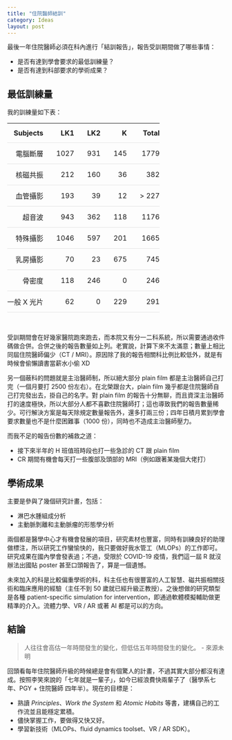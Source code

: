 ```yaml
---
title: "住院醫師結訓"
category: Ideas
layout: post
---
```


<style>
th, td {
  padding: 12px 15px;
  text-align: right;
  border-bottom: 1px solid #e1e1e1;
}

th:first-child,
td:first-child {
  padding-left: 0;
}

th:last-child,
td:last-child {
  padding-right: 0;
}
</style>

最後一年住院醫師必須在科內進行「結訓報告」，報告受訓期間做了哪些事情：

- 是否有達到學會要求的最低訓練量？
- 是否有達到科部要求的學術成果？

## 最低訓練量

我的訓練量如下表：

| Subjects    | LK1  | LK2 | K   | Total |
| ----------- | ---- | --- | --- | ----- |
| 電腦斷層    | 1027 | 931 | 145 | 1779  |
| 核磁共振    | 212  | 160 | 36  | 382   |
| 血管攝影    | 193  | 39  | 12  | > 227 |
| 超音波      | 943  | 362 | 118 | 1176  |
| 特殊攝影    | 1046 | 597 | 201 | 1665  |
| 乳房攝影    | 70   | 23  | 675 | 745   |
| 骨密度      | 118  | 246 | 0   | 246   |
| 一般 X 光片 | 62   | 0   | 229 | 291   |

<br>

受訓期間會在好幾家醫院跑來跑去，而本院又有分一二科系統，所以需要通過收件碼做合併。合併之後的報告數量如上列。老實說，計算下來不太滿意；數量上相比同屆住院醫師偏少（CT / MRI）。原因除了我的報告相關科比例比較低外，就是有時候會偷懶讀書當薪水小偷 XD

另一個蔽科的問題就是主治醫師制，所以絕大部分 plain film 都是主治醫師自己打完（一個月要打 2500 份左右）。在北榮跟台大，plain film 幾乎都是住院醫師自己打完發出去，掛自己的名字。對 plain film 的報告十分無聊，而且資深主治醫師打的速度極快，所以大部分人都不喜歡住院醫師打；這也導致我們的報告數量稀少。可行解決方案是每天除規定數量報告外，還多打兩三份；四年日積月累到學會要求數量也不是什麼困難事（1000 份），同時也不造成主治醫師壓力。

而我不足的報告份數的補救之道：

- 接下來半年的 H 班值班時段也打一些急診的 CT 跟 plain film
- CR 期間有機會每天打一些腹部及頭部的 MRI（例如跟著某幾個大佬打）

## 學術成果

主要是參與了幾個研究計畫，包括：

- 淋巴水腫組成分析
- 主動脈剝離和主動脈瘤的形態學分析

兩個都是醫學中心才有機會發展的項目，研究素材也豐富，同時有訓練良好的助理做標注，所以研究工作蠻愉快的，我只要做好我水管工（MLOPs）的工作即可。研究成果在國內學會發表過；不過，受限於 COVID-19 疫情，我們這一屆 R 就沒辦法出國貼 poster 甚至口頭報告了，算是一個遺憾。

未來加入的科是比較偏重學術的科，科主任也有很豐富的人工智慧、磁共振相關技術和臨床應用的經驗（主任不到 50 歲就已經升級正教授）。之後想做的研究類型是各種 patient-specific simulation for intervention，即通過軟體模擬輔助做更精準的介入。流體力學、VR / AR 或著 AI 都是可以的方向。

## 結論

> 人往往會高估一年時間發生的變化，但低估五年時間發生的變化。 - 來源未明

回頭看每年住院醫師升級的時候總是會有個驚人的計畫，不過其實大部分都沒有達成。按照李笑來說的「七年就是一輩子」，如今已經浪費快兩輩子了（醫學系七年、PGY + 住院醫師 四年半）。現在的目標是：

- 熟讀 _Principles_、_Work the System_ 和 _Atomic Habits_ 等書，建構自己的工作流並且能穩定累積。
- 儘快掌握工作，要做得又快又好。
- 學習新技術（MLOPs、fluid dynamics toolset、VR / AR SDK）。
